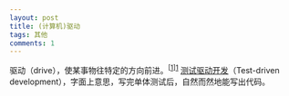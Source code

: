 ```yaml
---
layout: post
title: (计算机)驱动
tags: 其他
comments: 1
---
```


驱动（drive），使某事物往特定的方向前进。<sup>[[1]][1]</sup> [测试驱动开发](https://zh.wikipedia.org/wiki/测试驱动开发)（Test-driven development），字面上意思，写完单体测试后，自然而然地能写出代码。

[1]: https://www.lexico.com/en/definition/drive	"drive - lexico"

